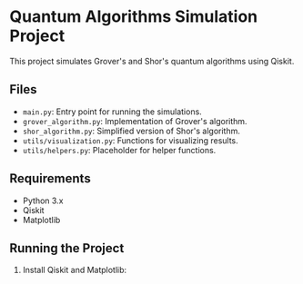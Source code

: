 # Quantum Algorithms Simulation Project

This project simulates Grover's and Shor's quantum algorithms using Qiskit.

## Files
- `main.py`: Entry point for running the simulations.
- `grover_algorithm.py`: Implementation of Grover's algorithm.
- `shor_algorithm.py`: Simplified version of Shor's algorithm.
- `utils/visualization.py`: Functions for visualizing results.
- `utils/helpers.py`: Placeholder for helper functions.

## Requirements
- Python 3.x
- Qiskit
- Matplotlib

## Running the Project
1. Install Qiskit and Matplotlib:
